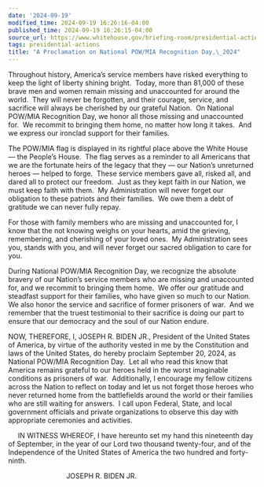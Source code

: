 ```yaml
---
date: '2024-09-19'
modified_time: 2024-09-19 16:26:16-04:00
published_time: 2024-09-19 16:26:15-04:00
source_url: https://www.whitehouse.gov/briefing-room/presidential-actions/2024/09/19/a-proclamation-on-national-pow-mia-recognition-day-2024/
tags: presidential-actions
title: "A Proclamation on National POW/MIA Recognition Day,\_2024"
---
```

 
Throughout history, America’s service members have risked everything to
keep the light of liberty shining bright.  Today, more than 81,000 of
these brave men and women remain missing and unaccounted for around the
world.  They will never be forgotten, and their courage, service, and
sacrifice will always be cherished by our grateful Nation.  On National
POW/MIA Recognition Day, we honor all those missing and unaccounted
for.  We recommit to bringing them home, no matter how long it takes. 
And we express our ironclad support for their families.

The POW/MIA flag is displayed in its rightful place above the White
House — the People’s House.  The flag serves as a reminder to all
Americans that we are the fortunate heirs of the legacy that they — our
Nation’s unreturned heroes — helped to forge.  These service members
gave all, risked all, and dared all to protect our freedom.  Just as
they kept faith in our Nation, we must keep faith with them.  My
Administration will never forget our obligation to these patriots and
their families.  We owe them a debt of gratitude we can never fully
repay.

For those with family members who are missing and unaccounted for, I
know that the not knowing weighs on your hearts, amid the grieving,
remembering, and cherishing of your loved ones.  My Administration sees
you, stands with you, and will never forget our sacred obligation to
care for you. 

During National POW/MIA Recognition Day, we recognize the absolute
bravery of our Nation’s service members who are missing and unaccounted
for, and we recommit to bringing them home.  We offer our gratitude and
steadfast support for their families, who have given so much to our
Nation.  We also honor the service and sacrifice of former prisoners of
war.  And we remember that the truest testimonial to their sacrifice is
doing our part to ensure that our democracy and the soul of our Nation
endure.

NOW, THEREFORE, I, JOSEPH R. BIDEN JR., President of the United States
of America, by virtue of the authority vested in me by the Constitution
and laws of the United States, do hereby proclaim September 20, 2024, as
National POW/MIA Recognition Day.  Let all who read this know that
America remains grateful to our heroes held in the worst imaginable
conditions as prisoners of war.  Additionally, I encourage my fellow
citizens across the Nation to reflect on today and let us not forget
those heroes who never returned home from the battlefields around the
world or their families who are still waiting for answers.  I call upon
Federal, State, and local government officials and private organizations
to observe this day with appropriate ceremonies and activities.

     IN WITNESS WHEREOF, I have hereunto set my hand this nineteenth day
of September, in the year of our Lord two thousand twenty-four, and of
the Independence of the United States of America the two hundred and
forty-ninth.

                              JOSEPH R. BIDEN JR.
